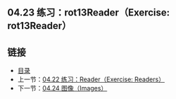## 04.23 练习：rot13Reader（Exercise: rot13Reader）


## 链接
* [目录](https://github.com/gnefiy/go-tour-zh/blob/master/README.md)
* 上一节：[04.22 练习：Reader（Exercise: Readers）](https://github.com/gnefiy/go-tour-zh/blob/master/tour/methods/04.22.md)
* 下一节：[04.24 图像（Images）](https://github.com/gnefiy/go-tour-zh/blob/master/tour/methods/04.24.md)
